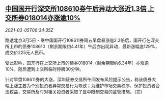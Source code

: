 <!--1614927278000-->
[中国国开行深交所108610券午后异动大涨近1.3倍 上交所券018014亦涨逾10%](https://cn.reuters.com/article/china-ndb-shenzhen-bill-regs-0305-idCNKCS2AX0I2)
------

<div><i>2021-03-05T06:34:35Z</i></div><p>路透北京3月5日 - 继中国国开行108611券周五早盘暴涨逾2.2倍后，国开行在深交所上市的债券108610（剩余期限约4.41年）午后亦出现异动，最新涨幅逾129%，成交价225元人民币。</p><p>受此影响，国开行在上交所上市的债券018014（剩余期限约6.34年）亦涨逾10%，随后遭到上交所临时停牌30分钟。</p><p>针对早盘108611券的大涨，深圳证券交易所午间发布风险提示公告，称该债券大幅上涨主要为个别投资者异常交易行为导致；为维护市场交易秩序，保护投资者合法权益，交易所及时对相关投资者采取了盘中限制交易的监管措施。（完）</p>
